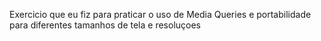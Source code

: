 Exercicio que eu fiz para praticar o uso de Media Queries e portabilidade para diferentes tamanhos de tela e resoluçoes